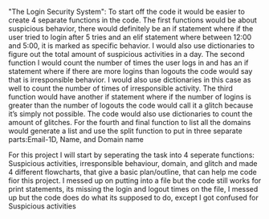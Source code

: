 "The Login Security System":
To start off the code it would be easier to create 4 separate functions in the code. The first functions would be about suspicious behavior, there would definitely be an if statement where if the user tried to login after 5 tries and an elif  statement where between 12:00 and 5:00, it is marked as specific behavior. I would also use dictionaries to figure out the total amount of suspicious activities in a day. The second function I would count the number of times the user logs in and has an if statement where if there are more logins than logouts the code would say that is irresponsible behavior. I would also use dictionaries in this case as well to count the number of times of irresponsible activity. The third function would have another if statement where if the number of logins is greater than the number of logouts the code would call it a glitch because it’s simply not possible. The code would also use dictionaries to count the amount of glitches. For the fourth and final function to list all the domains would generate a list  and use the split function to put in three separate parts:Email-1D, Name, and Domain name 

For this project I will start by seperating the task into 4 seperate functions: Suspicious activities, irresponsible behaviour, domain, and glitch and made 4 different flowcharts, that give a basic plan/outline, that can help me code fior this project.
I messed up on putting into a file but the code still works for print statements, its missing the login and logout times on the file, I messed up but the code does do what its supposed to do, except I got confused for Suspicious activities
